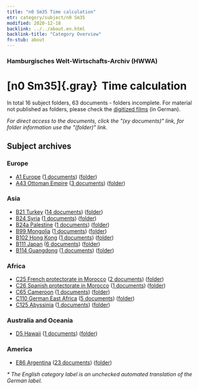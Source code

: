 ```yaml
---
title: "n0 Sm35 Time calculation"
etr: category/subject/n0 Sm35
modified: 2020-12-18
backlink: ../../about.en.html
backlink-title: "Category Overview"
fn-stub: about
---
```


### Hamburgisches Welt-Wirtschafts-Archiv (HWWA)
# [n0 Sm35]{.gray}&#8201; Time calculation&#160; 





In total 16 subject folders, 63 documents - folders incomplete.
For material not published as folders, please check the [digitized films](/film/h1_sh) (in German).

_For direct access to the documents, click the "(xy documents)" link, for folder information use the "(folder)" link._

## Subject archives



### Europe

- [A1 Europe](../../../geo/about.en.html#A1) (<a href="https://dfg-viewer.de/show/?tx_dlf[id]=https://pm20.zbw.eu/mets/sh/1408xx/140892/1458xx/145831/public.mets.en.xml" target="_blank">1 documents</a>) ([folder](http://purl.org/pressemappe20/folder/sh/140892,145831))
- [A43 Ottoman Empire](../../../geo/about.en.html#A43) (<a href="https://dfg-viewer.de/show/?tx_dlf[id]=https://pm20.zbw.eu/mets/sh/1410xx/141034/1458xx/145831/public.mets.en.xml" target="_blank">3 documents</a>) ([folder](http://purl.org/pressemappe20/folder/sh/141034,145831))

### Asia

- [B21 Turkey](../../../geo/about.en.html#B21) (<a href="https://dfg-viewer.de/show/?tx_dlf[id]=https://pm20.zbw.eu/mets/sh/1411xx/141111/1458xx/145831/public.mets.en.xml" target="_blank">14 documents</a>) ([folder](http://purl.org/pressemappe20/folder/sh/141111,145831))
- [B24 Syria](../../../geo/about.en.html#B24) (<a href="https://dfg-viewer.de/show/?tx_dlf[id]=https://pm20.zbw.eu/mets/sh/1411xx/141114/1458xx/145831/public.mets.en.xml" target="_blank">1 documents</a>) ([folder](http://purl.org/pressemappe20/folder/sh/141114,145831))
- [B24a Palestine](../../../geo/about.en.html#B24a) (<a href="https://dfg-viewer.de/show/?tx_dlf[id]=https://pm20.zbw.eu/mets/sh/1411xx/141115/1458xx/145831/public.mets.en.xml" target="_blank">1 documents</a>) ([folder](http://purl.org/pressemappe20/folder/sh/141115,145831))
- [B99 Mongolia](../../../geo/about.en.html#B99) (<a href="https://dfg-viewer.de/show/?tx_dlf[id]=https://pm20.zbw.eu/mets/sh/1412xx/141261/1458xx/145831/public.mets.en.xml" target="_blank">1 documents</a>) ([folder](http://purl.org/pressemappe20/folder/sh/141261,145831))
- [B102 Hong Kong](../../../geo/about.en.html#B102) (<a href="https://dfg-viewer.de/show/?tx_dlf[id]=https://pm20.zbw.eu/mets/sh/1412xx/141268/1458xx/145831/public.mets.en.xml" target="_blank">1 documents</a>) ([folder](http://purl.org/pressemappe20/folder/sh/141268,145831))
- [B111 Japan](../../../geo/about.en.html#B111) (<a href="https://dfg-viewer.de/show/?tx_dlf[id]=https://pm20.zbw.eu/mets/sh/1412xx/141272/1458xx/145831/public.mets.en.xml" target="_blank">6 documents</a>) ([folder](http://purl.org/pressemappe20/folder/sh/141272,145831))
- [B114 Guangdong](../../../geo/about.en.html#B114) (<a href="https://dfg-viewer.de/show/?tx_dlf[id]=https://pm20.zbw.eu/mets/sh/1412xx/141275/1458xx/145831/public.mets.en.xml" target="_blank">1 documents</a>) ([folder](http://purl.org/pressemappe20/folder/sh/141275,145831))

### Africa

- [C25 French protectorate in Morocco](../../../geo/about.en.html#C25) (<a href="https://dfg-viewer.de/show/?tx_dlf[id]=https://pm20.zbw.eu/mets/sh/1413xx/141358/1458xx/145831/public.mets.en.xml" target="_blank">2 documents</a>) ([folder](http://purl.org/pressemappe20/folder/sh/141358,145831))
- [C26 Spanish protectorate in Morocco](../../../geo/about.en.html#C26) (<a href="https://dfg-viewer.de/show/?tx_dlf[id]=https://pm20.zbw.eu/mets/sh/1413xx/141359/1458xx/145831/public.mets.en.xml" target="_blank">1 documents</a>) ([folder](http://purl.org/pressemappe20/folder/sh/141359,145831))
- [C65 Cameroon](../../../geo/about.en.html#C65) (<a href="https://dfg-viewer.de/show/?tx_dlf[id]=https://pm20.zbw.eu/mets/sh/1414xx/141410/1458xx/145831/public.mets.en.xml" target="_blank">1 documents</a>) ([folder](http://purl.org/pressemappe20/folder/sh/141410,145831))
- [C110 German East Africa](../../../geo/about.en.html#C110) (<a href="https://dfg-viewer.de/show/?tx_dlf[id]=https://pm20.zbw.eu/mets/sh/1414xx/141471/1458xx/145831/public.mets.en.xml" target="_blank">5 documents</a>) ([folder](http://purl.org/pressemappe20/folder/sh/141471,145831))
- [C125 Abyssinia](../../../geo/about.en.html#C125) (<a href="https://dfg-viewer.de/show/?tx_dlf[id]=https://pm20.zbw.eu/mets/sh/1414xx/141482/1458xx/145831/public.mets.en.xml" target="_blank">1 documents</a>) ([folder](http://purl.org/pressemappe20/folder/sh/141482,145831))

### Australia and Oceania

- [D5 Hawaii](../../../geo/about.en.html#D5) (<a href="https://dfg-viewer.de/show/?tx_dlf[id]=https://pm20.zbw.eu/mets/sh/1415xx/141595/1458xx/145831/public.mets.en.xml" target="_blank">1 documents</a>) ([folder](http://purl.org/pressemappe20/folder/sh/141595,145831))

### America

- [E86 Argentina](../../../geo/about.en.html#E86) (<a href="https://dfg-viewer.de/show/?tx_dlf[id]=https://pm20.zbw.eu/mets/sh/1416xx/141692/1458xx/145831/public.mets.en.xml" target="_blank">23 documents</a>) ([folder](http://purl.org/pressemappe20/folder/sh/141692,145831))


_* The English category label is an unchecked automated translation of the German label._

